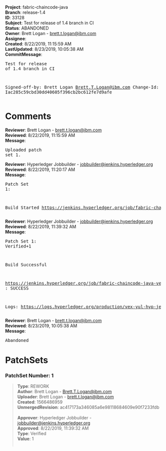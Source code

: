 <strong>Project</strong>: fabric-chaincode-java<br><strong>Branch</strong>: release-1.4<br><strong>ID</strong>: 33128<br><strong>Subject</strong>: Test for release of 1.4 branch in CI<br><strong>Status</strong>: ABANDONED<br><strong>Owner</strong>: Brett Logan - brett.t.logan@ibm.com<br><strong>Assignee</strong>:<br><strong>Created</strong>: 8/22/2019, 11:15:59 AM<br><strong>LastUpdated</strong>: 8/23/2019, 10:05:38 AM<br><strong>CommitMessage</strong>:<br><pre>Test for release of 1.4 branch in CI

Signed-off-by: Brett Logan <Brett.T.Logan@ibm.com>
Change-Id: Iac285c59cbd30dd40605f396cb2bc612fe7d9afe
</pre><h1>Comments</h1><strong>Reviewer</strong>: Brett Logan - brett.t.logan@ibm.com<br><strong>Reviewed</strong>: 8/22/2019, 11:15:59 AM<br><strong>Message</strong>: <pre>Uploaded patch set 1.</pre><strong>Reviewer</strong>: Hyperledger Jobbuilder - jobbuilder@jenkins.hyperledger.org<br><strong>Reviewed</strong>: 8/22/2019, 11:20:17 AM<br><strong>Message</strong>: <pre>Patch Set 1:

Build Started https://jenkins.hyperledger.org/job/fabric-chaincode-java-verify-x86_64/273/</pre><strong>Reviewer</strong>: Hyperledger Jobbuilder - jobbuilder@jenkins.hyperledger.org<br><strong>Reviewed</strong>: 8/22/2019, 11:39:32 AM<br><strong>Message</strong>: <pre>Patch Set 1: Verified+1

Build Successful 

https://jenkins.hyperledger.org/job/fabric-chaincode-java-verify-x86_64/273/ : SUCCESS

Logs: https://logs.hyperledger.org/production/vex-yul-hyp-jenkins-3/fabric-chaincode-java-verify-x86_64/273</pre><strong>Reviewer</strong>: Brett Logan - brett.t.logan@ibm.com<br><strong>Reviewed</strong>: 8/23/2019, 10:05:38 AM<br><strong>Message</strong>: <pre>Abandoned</pre><h1>PatchSets</h1><h3>PatchSet Number: 1</h3><blockquote><strong>Type</strong>: REWORK<br><strong>Author</strong>: Brett Logan - Brett.T.Logan@ibm.com<br><strong>Uploader</strong>: Brett Logan - brett.t.logan@ibm.com<br><strong>Created</strong>: 1566486959<br><strong>UnmergedRevision</strong>: ac417173a346085a6e98118684609e90f7233fdb<br><br><strong>Approver</strong>: Hyperledger Jobbuilder - jobbuilder@jenkins.hyperledger.org<br><strong>Approved</strong>: 8/22/2019, 11:39:32 AM<br><strong>Type</strong>: Verified<br><strong>Value</strong>: 1<br><br></blockquote>